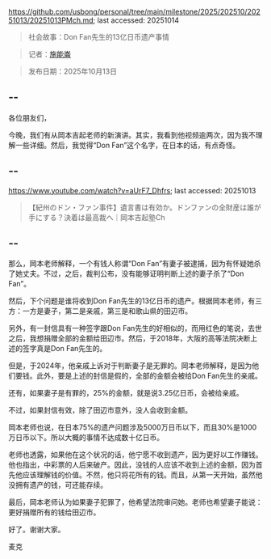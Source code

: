 https://github.com/usbong/personal/tree/main/milestone/2025/202510/20251013/20251013PMch.md; last accessed: 20251014

> 社会故事：Don Fan先生的13亿日币遗产事情

> 记者：[施能崙](https://www.linkedin.com/in/michaelsyson/)

> 发布日期：2025年10月13日

## --

各位朋友们，

今晚，我们有从岡本吉起老师的新演讲。其实，我看到他视频逾两次，因为我不理解一些详细。然后，我觉得“Don Fan”这个名字，在日本的话，有点奇怪。

## --

https://www.youtube.com/watch?v=aUrF7_Dhfrs; last accessed: 20251013

> 【紀州のドン・ファン事件】遺言書は有効か。ドンファンの全財産は誰が手にする？決着は最高裁へ｜岡本吉起塾Ch

## --

那么，岡本老师解释，一个有钱人称谓“Don Fan”有妻子被逮捕，因为有怀疑她杀了她丈夫。不过，之后，裁判公布，没有能够证明判断上述的妻子杀了“Don Fan”。

然后，下个问题是谁将收到Don Fan先生的13亿日币的遗产。根据岡本老师，有三方：一方是妻子，第二是亲戚，第三是和歌山県的田辺市。

另外，有一封信具有一种签字跟Don Fan先生的好相似的，而用红色的笔说，去世之后，我想捐赠全部的金额给田辺市。然后，于2018年，大阪的高等法院决断上述的签字真是Don Fan先生的。

但是，于2024年，他亲戚上诉对于判断妻子是无罪的。岡本老师解释，是因为他们要钱。此外，要是上述的封信是假的，全部的金额会被给Don Fan先生的亲戚。

还有，如果妻子是有罪的，25%的金额，就是说3.25亿日币，会被给亲戚。

不过，如果封信有效，除了田辺市意外，没人会收到金额。

岡本老师也说，在日本75%的遗产问题涉及5000万日币以下，而且30%是1000万日币以下。所以大概的事情不达成数十亿日币。

老师也透露，如果他在这个状况的话，他宁愿不收到遗产，因为更好以工作赚钱。他也指出，中彩票的人后来破产。因此，没钱的人应该不收到上述的金额，因为首先他应该理解钱的价值。不然，他只将花所有的钱。而且，从第一天开始，虽然他没拥有遗产的钱，可还能存续。

最后，岡本老师认为如果妻子犯罪了，他希望法院审问她。老师也希望妻子能说：更好捐赠所有的钱给田辺市。

好了。谢谢大家。

麦克